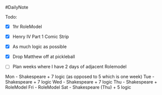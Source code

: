 #DailyNote 

Todo:
- [x] 1hr RoleModel
- [x] Henry IV Part 1 Comic Strip
- [x] As much logic as possible
- [x] Drop Matthew off at pickleball 
- [ ] Plan weeks where I have 2 days of adjacent Rolemodel


Mon - Shakespeare + 7 logic (as opposed to 5 which is one week)
Tue - Shakespeare + 7 logic
Wed - Shakespeare + 7 logic
Thu - Shakespeare + RoleModel
Fri - RoleModel
Sat - Shakespeare (Thu) + 5 logic
